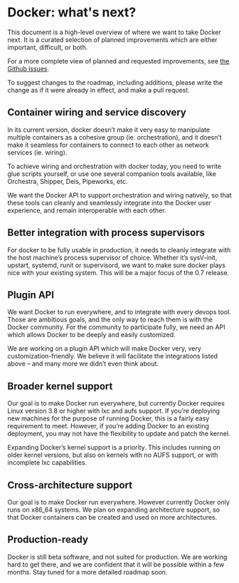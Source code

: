 # Docker: what's next?

This document is a high-level overview of where we want to take Docker next.
It is a curated selection of planned improvements which are either important, difficult, or both.

For a more complete view of planned and requested improvements, see [the Github issues](https://github.com/Nerdness/docker/issues).

To suggest changes to the roadmap, including additions, please write the change as if it were already in effect, and make a pull request.


## Container wiring and service discovery

In its current version, docker doesn’t make it very easy to manipulate multiple containers as a cohesive group (ie. orchestration), and it doesn’t make it seamless for containers to connect to each other as network services (ie. wiring).

To achieve wiring and orchestration with docker today, you need to write glue scripts yourself, or use one several companion tools available, like Orchestra, Shipper, Deis, Pipeworks, etc.

We want the Docker API to support orchestration and wiring natively, so that these tools can cleanly and seamlessly integrate into the Docker user experience, and remain interoperable with each other.


## Better integration with process supervisors

For docker to be fully usable in production, it needs to cleanly integrate with the host machine’s process supervisor of choice. Whether it’s sysV-init, upstart, systemd, runit or supervisord, we want to make sure docker plays nice with your existing system. This will be a major focus of the 0.7 release.


## Plugin API

We want Docker to run everywhere, and to integrate with every devops tool. Those are ambitious goals, and the only way to reach them is with the Docker community. For the community to participate fully, we need an API which allows Docker to be deeply and easily customized.

We are working on a plugin API which will make Docker very, very customization-friendly. We believe it will facilitate the integrations listed above – and many more we didn’t even think about.


## Broader kernel support

Our goal is to make Docker run everywhere, but currently Docker requires Linux version 3.8 or higher with lxc and aufs support. If you’re deploying new machines for the purpose of running Docker, this is a fairly easy requirement to meet. However, if you’re adding Docker to an existing deployment, you may not have the flexibility to update and patch the kernel.

Expanding Docker’s kernel support is a priority. This includes running on older kernel versions, but also on kernels with no AUFS support, or with incomplete lxc capabilities.


## Cross-architecture support

Our goal is to make Docker run everywhere. However currently Docker only runs on x86_64 systems. We plan on expanding architecture support, so that Docker containers can be created and used on more architectures.

## Production-ready

Docker is still beta software, and not suited for production. We are working hard to get there, and we are confident that it will be possible within a few months. Stay tuned for a more detailed roadmap soon.
